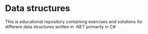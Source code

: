 # Data structures

This is educational repository containing exercises and solutions for different data structures written in .NET primarily in C#